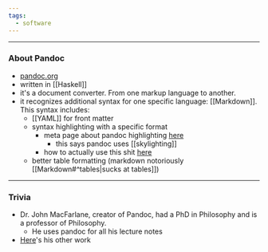 ```yaml
---
tags:
  - software
---
```

---

### About Pandoc

- [pandoc.org](https://pandoc.org/)
- written in [[Haskell]]
- it's a document converter. From one markup language to another.
- it recognizes additional syntax for one specific language: [[Markdown]]. This syntax includes:
	- [[YAML]] for front matter
	- syntax highlighting with a specific format
		- meta page about pandoc highlighting [here](https://pandoc.org/chunkedhtml-demo/13-syntax-highlighting.html)
			- this says pandoc uses [[skylighting]]
		- how to actually use this shit [here](https://pandoc.org/chunkedhtml-demo/8.5-verbatim-code-blocks.html#fenced-code-blocks)
	- better table formatting (markdown notoriously [[Markdown#^tables|sucks at tables]])

---

### Trivia

- Dr. John MacFarlane, creator of Pandoc, had a PhD in Philosophy and is a professor of Philosophy.
	- He uses pandoc for all his lecture notes
- [Here](https://johnmacfarlane.net/tools)'s his other work